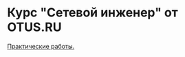 # Курс "Сетевой инженер" от OTUS.RU

 [Практические работы.](https://github.com/sag81/otus-networks/tree/master/workshop)

